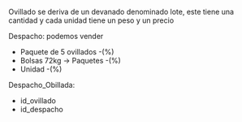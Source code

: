 Ovillado se deriva de un devanado
denominado lote,
este tiene una cantidad y
cada unidad tiene un peso y un precio


Despacho:
podemos vender
- Paquete de 5 ovillados -(%)
- Bolsas 72kg -> Paquetes -(%)
- Unidad -(%)

Despacho_Obillada:
- id_ovillado
- id_despacho